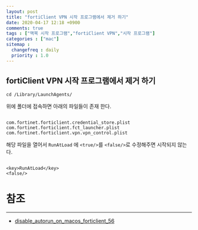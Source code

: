 ```yaml
---
layout: post
title: "fortiClient VPN 시작 프로그램에서 제거 하기"
date: 2020-04-17 12:18 +0900
comments: true
tags : ["맥북 시작 프로그램","fortiClient VPN","시작 프로그램"]
categories : ["mac"]
sitemap :
  changefreq : daily
  priority : 1.0
---
```

## fortiClient VPN 시작 프로그램에서 제거 하기

```
cd /Library/LaunchAgents/

```

위에 폴더에 접속하면 아래의 파일들이 존재 한다.

```

com.fortinet.forticlient.credential_store.plist
com.fortinet.forticlient.fct_launcher.plist
com.fortinet.forticlient.vpn.vpn_control.plist

```

해당 파일을 열어서 `RunAtLoad` 에 `<true/>`를 `<false/>`로 수정해주면 시작되지 않는다.

```

<key>RunAtLoad</key>
<false/>

```

# 참조 
-----
* [disable_autorun_on_macos_forticlient_56](https://www.reddit.com/r/fortinet/comments/7vunxu/disable_autorun_on_macos_forticlient_56/)


